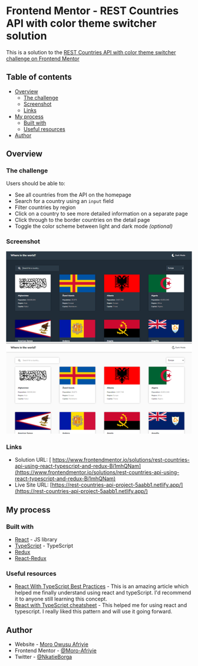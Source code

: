 # Frontend Mentor - REST Countries API with color theme switcher solution

This is a solution to the [REST Countries API with color theme switcher challenge on Frontend Mentor](https://www.frontendmentor.io/challenges/rest-countries-api-with-color-theme-switcher-5cacc469fec04111f7b848ca)

## Table of contents

- [Overview](#overview)
  - [The challenge](#the-challenge)
  - [Screenshot](#screenshot)
  - [Links](#links)
- [My process](#my-process)
  - [Built with](#built-with)
  - [Useful resources](#useful-resources)
- [Author](#author)

## Overview

### The challenge

Users should be able to:

- See all countries from the API on the homepage
- Search for a country using an `input` field
- Filter countries by region
- Click on a country to see more detailed information on a separate page
- Click through to the border countries on the detail page
- Toggle the color scheme between light and dark mode _(optional)_

### Screenshot

![](./screenshots/dark-mode.png)
![](./screenshots/light-mode.png)

### Links

- Solution URL: [ https://www.frontendmentor.io/solutions/rest-countries-api-using-react-typescript-and-redux-Bi1mhQNam](https://www.frontendmentor.io/solutions/rest-countries-api-using-react-typescript-and-redux-Bi1mhQNam)
- Live Site URL: [https://rest-countries-api-project-5aabb1.netlify.app/](https://rest-countries-api-project-5aabb1.netlify.app/)

## My process

### Built with

- [React](https://reactjs.org/) - JS library
- [TypeScript](https://www.typescriptlang.org/) - TypeScript
- [Redux]()
- [React-Redux]()

### Useful resources

- [React With TypeScript Best Practices](https://www.sitepoint.com/react-with-typescript-best-practices/) - This is an amazing article which helped me finally understand using react and typeScript. I'd recommend it to anyone still learning this concept.
- [React with TypeScript cheatsheet](https://github.com/typescript-cheatsheets/react) - This helped me for using react and typescript. I really liked this pattern and will use it going forward.

## Author

- Website - [Moro Owusu Afriyie]()
- Frontend Mentor - [@Moro-Afriyie](https://www.frontendmentor.io/profile/Moro-Afriyie)
- Twitter - [@NkatieBorga](https://twitter.com/NkatieBorga)
